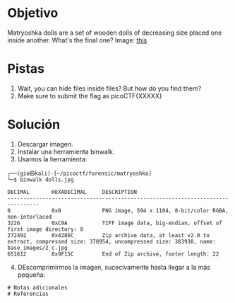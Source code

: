 # Objetivo
Matryoshka dolls are a set of wooden dolls of decreasing size placed one inside another. What's the final one? Image: [this](https://mercury.picoctf.net/static/1b70cffdd2f05427fff97d13c496963f/dolls.jpg)
# Pistas
1. Wait, you can hide files inside files? But how do you find them?
2. Make sure to submit the flag as picoCTF{XXXXX}
# Solución
1. Descargar imagen.
2. Instalar una herramienta binwalk.
3. Usamos la herramienta:
```
┌──(gio㉿kali)-[~/picoctf/forensic/matryoshka]
└─$ binwalk dolls.jpg 

DECIMAL       HEXADECIMAL     DESCRIPTION
--------------------------------------------------------------------------------
0             0x0             PNG image, 594 x 1104, 8-bit/color RGBA, non-interlaced
3226          0xC9A           TIFF image data, big-endian, offset of first image directory: 8
272492        0x4286C         Zip archive data, at least v2.0 to extract, compressed size: 378954, uncompressed size: 383938, name: base_images/2_c.jpg
651612        0x9F15C         End of Zip archive, footer length: 22

```
4. DEscomprimirmos la imagen, sucecivamente hasta llegar a la más pequeña:
```
# Notas adicionales
# Referencias